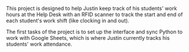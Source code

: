 This project is designed to help Justin keep track
of his students' work hours at the Help Desk with
an RFID scanner to track the start and end of each
student's work shift (like clocking in and out).

The first tasks of the project is to set up the
interface and sync Python to work with Google
Sheets, which is where Justin currently tracks
his students' work attendance.